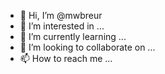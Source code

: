 - 👋 Hi, I’m @mwbreur
- 👀 I’m interested in ...
- 🌱 I’m currently learning ...
- 💞️ I’m looking to collaborate on ...
- 📫 How to reach me ...

<!---
mwbreur/mwbreur is a ✨ special ✨ repository because its `README.md` (this file) appears on your GitHub profile.
You can click the Preview link to take a look at your changes.
--->
